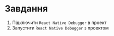 # Завдання

1. Підключити `React Native Debugger` в проект
2. Запустити `React Native Debugger` з проектом
